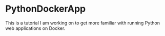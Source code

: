 # PythonDockerApp

This is a tutorial I am working on to get more familiar with running Python web applications on Docker.
